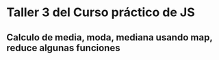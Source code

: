 # Taller 3 del Curso práctico de JS

## Calculo de media, moda, mediana usando map, reduce algunas funciones
